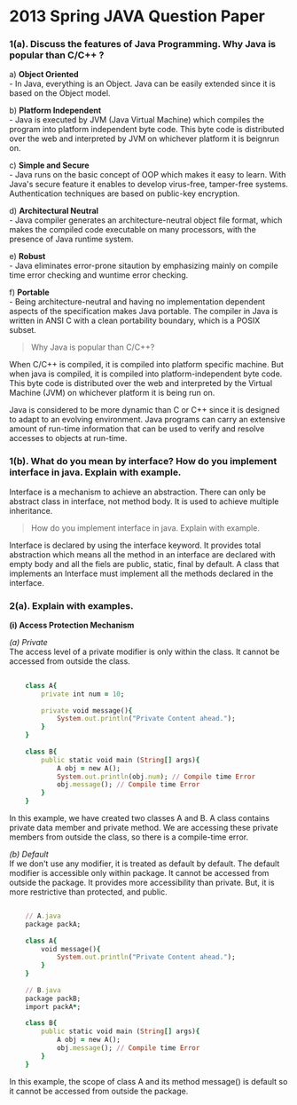# 2013 Spring JAVA Question Paper

### 1(a). Discuss the features of Java Programming. Why Java is popular than C/C++ ?

a) **Object Oriented**
<br />
	 - In Java, everything is an Object. Java can be easily extended since it is based on the Object model.

b) **Platform Independent**
<br />
	 - Java is executed by JVM (Java Virtual Machine) which compiles the program into platform independent byte code. This byte code is distributed over the web and interpreted by JVM on whichever platform it is beignrun on.

c) **Simple and Secure**
<br />
	 - Java runs on the basic concept of OOP which makes it easy to learn. With Java's secure feature it enables to develop virus-free, tamper-free systems. Authentication techniques are based on public-key encryption.

d) **Architectural Neutral**
<br />
	 - Java compiler generates an architecture-neutral object file format, which makes the compiled code executable on many processors, with the presence of Java runtime system.
	
e) **Robust**
<br />
	 - Java eliminates error-prone sitaution by emphasizing mainly on compile time error checking and wuntime error checking.

f) **Portable**
<br />
	 - Being architecture-neutral and having no implementation dependent aspects of the specification makes Java portable. The compiler in Java is written in ANSI C with a clean portability boundary, which is a POSIX subset.

> Why Java is popular than C/C++?

When C/C++ is compiled, it is compiled into platform specific machine. But when java is compiled, it is compiled into platform-independent byte code. This byte code is distributed over the web and interpreted by the Virtual Machine (JVM) on whichever platform it is being run on. 

Java is considered to be more dynamic than C or C++ since it is designed to adapt to an evolving environment. Java programs can carry an extensive amount of run-time information that can be used to verify and resolve accesses to objects at run-time.

### 1(b). What do you mean by interface? How do you implement interface in java. Explain with example.

Interface is a mechanism to achieve an abstraction. There can only be abstract class in interface, not method body. It is used to achieve multiple inheritance.

> How do you implement interface in java. Explain with example.

Interface is declared by using the interface keyword. It provides total abstraction which means all the method in an interface are declared with empty body and all the fiels are public, static, final by default. A class that implements an Interface must implement all the methods declared in the interface.

### 2(a). Explain with examples.

**(i) Access Protection Mechanism**

*(a) Private*
<br />
The access level of a private modifier is only within the class. It cannot be accessed from outside the class.

```ruby
	
	class A{
		private int num = 10;
		
		private void message(){
			System.out.println("Private Content ahead.");
		}
	}
	
	class B{
		public static void main (String[] args){
			A obj = new A();
			System.out.println(obj.num); // Compile time Error
			obj.message(); // Compile time Error
		}
	}

```
In this example, we have created two classes A and B. A class contains private data member and private method. We are accessing these private members from outside the class, so there is a compile-time error.

*(b) Default*
<br />
If we don't use any modifier, it is treated as default by default. The default modifier is accessible only within package. It cannot be accessed from outside the package. It provides more accessibility than private. But, it is more restrictive than protected, and public. 


```ruby

	// A.java
	package packA;
	
	class A{
		void message(){
			System.out.println("Private Content ahead.");
		}
	}
	
	// B.java
	package packB;
	import packA*;
	
	class B{
		public static void main (String[] args){
			A obj = new A();
			obj.message(); // Compile time Error
		}
	}

```
In this example, the scope of class A and its method message() is default so it cannot be accessed from outside the package.

